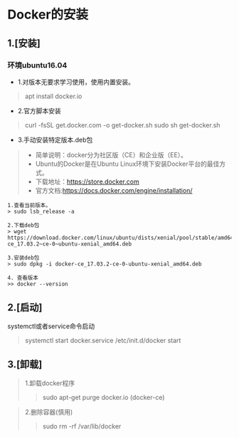 # Docker的安装

## 1.[安装]
### 环境ubuntu16.04

* 1.对版本无要求学习使用，使用内置安装。

> apt install docker.io


* 2.官方脚本安装

> curl -fsSL get.docker.com -o get-docker.sh
> sudo sh get-docker.sh

* 3.手动安装特定版本.deb包
 > * 简单说明：docker分为社区版（CE）和企业版（EE）。
 > * Ubuntu的Docker是在Ubuntu Linux环境下安装Docker平台的最佳方式。
 > * 下载地址：https://store.docker.com
 > * 官方文档:https://docs.docker.com/engine/installation/

    1.查看当前版本。
    > sudo lsb_release -a

    2.下载deb包
    > wget https://download.docker.com/linux/ubuntu/dists/xenial/pool/stable/amd64/docker-ce_17.03.2~ce-0~ubuntu-xenial_amd64.deb

    3.安装deb包
    > sudo dpkg -i docker-ce_17.03.2-ce-0-ubuntu-xenial_amd64.deb

    4. 查看版本
    >> docker --version


## 2.[启动]
systemctl或者service命令启动
>  systemctl start docker.service
> /etc/init.d/docker start

## 3.[卸载]

> 1.卸载docker程序
>> sudo apt-get purge docker.io (docker-ce)

> 2.删除容器(慎用)
>> sudo rm -rf /var/lib/docker
